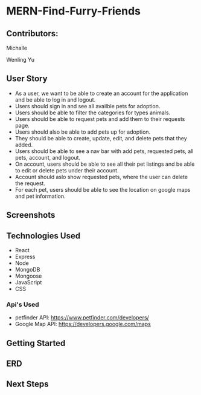 # MERN-Find-Furry-Friends

## Contributors:


Michalle

Wenling Yu

## User Story

- As a user, we want to be able to create an account for the application and be able to log in and logout.
- Users should sign in and see all availble pets for adoption.
- Users should be able to filter the categories for types animals.
- Users should be able to request pets and add them to their requests page.
- Users should also be able to add pets up for adoption.
- They should be able to create, update, edit, and delete pets that they added.
- Users should be able to see a nav bar with add pets, requested pets, all pets, account, and logout.
- On account, users should be able to see all their pet listings and be able to edit or delete pets under their account.
- Account should aslo show requested pets, where the user can delete the request.
- For each pet, users should be able to see the location on google maps and pet information.

## Screenshots

## Technologies Used

- React
- Express
- Node
- MongoDB
- Mongoose
- JavaScript
- CSS

### Api's Used

- petfinder API: https://www.petfinder.com/developers/
- Google Map API: https://developers.google.com/maps

## Getting Started

## ERD

## Next Steps

